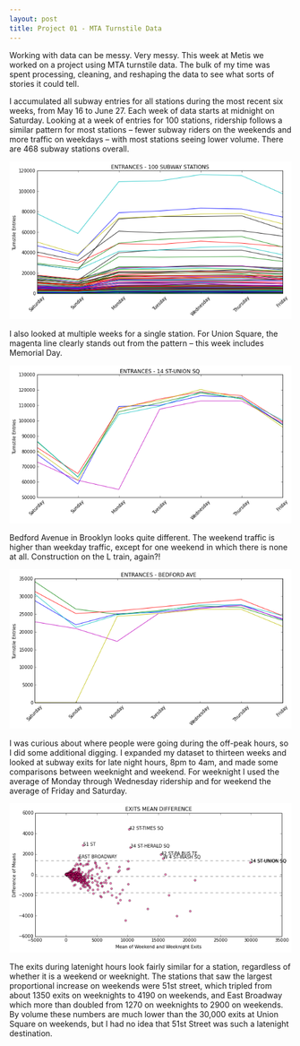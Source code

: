 ```yaml
---
layout: post
title: Project 01 - MTA Turnstile Data
---
```


Working with data can be messy. Very messy. This week at Metis we worked on a project using MTA turnstile data. The bulk of my time was spent processing, cleaning, and reshaping the data to see what sorts of stories it could tell.

I accumulated all subway entries for all stations during the most recent six weeks, from May 16 to June 27. Each week of data starts at midnight on Saturday. Looking at a week of entries for 100 stations, ridership follows a similar pattern for most stations – fewer subway riders on the weekends and more traffic on weekdays – with most stations seeing lower volume. There are 468 subway stations overall.

![png](../img/benson_01.png)

I also looked at multiple weeks for a single station. For Union Square, the magenta line clearly stands out from the pattern – this week includes Memorial Day.

![png](../img/benson_02.png)

Bedford Avenue in Brooklyn looks quite different. The weekend traffic is higher than weekday traffic, except for one weekend in which there is none at all. Construction on the L train, again?!

![png](../img/benson_03.png)

I was curious about where people were going during the off-peak hours, so I did some additional digging. I expanded my dataset to thirteen weeks and looked at subway exits for late night hours, 8pm to 4am, and made some comparisons between weeknight and weekend. For weeknight I used the average of Monday through Wednesday ridership and for weekend the average of Friday and Saturday.

![png](../img/benson_04.png)

The exits during latenight hours look fairly similar for a station, regardless of whether it is a weekend or weeknight. The stations that saw the largest proportional increase on weekends were 51st street, which tripled from about 1350 exits on weeknights to 4190 on weekends, and East Broadway which more than doubled from 1270 on weeknights to 2900 on weekends. By volume these numbers are much lower than the 30,000 exits at Union Square on weekends, but I had no idea that 51st Street was such a latenight destination.

